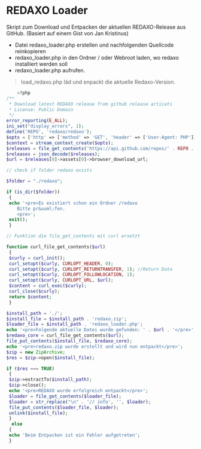 # REDAXO Loader

Skript zum Download und Entpacken der aktuellen REDAXO-Release aus GitHub.
(Basiert auf einem Gist von Jan Kristinus)

- Datei redaxo_loader.php erstellen und nachfolgenden Quellcode reinkopieren
- redaxo_loader.php in den Ordner / oder Webroot laden, wo redaxo installiert werden soll
- redaxo_loader.php aufrufen. 

> load_redaxo.php läd und enpackt die aktuelle Redaxo-Version. 

```php
    <?php
/**
 * Download latest REDAXO release from github release articats
 * License: Public Domain
 */
error_reporting(E_ALL);
ini_set("display_errors", 1);
define('REPO', 'redaxo/redaxo');
$opts = ['http' => ['method' => 'GET', 'header' => ['User-Agent: PHP']]];
$context = stream_context_create($opts);
$releases = file_get_contents('https://api.github.com/repos/' . REPO . '/releases', false, $context);
$releases = json_decode($releases);
$url = $releases[0]->assets[0]->browser_download_url;

// check if folder redaxo exists

$folder = "./redaxo";

if (is_dir($folder))
 {
 echo '<pre>Es existiert schon ein Ordner /redaxo 
    Bitte pr&uuml;fen.
    <pre>';
 exit();
 }

// Funktion die file_get_contents mit curl ersetzt

function curl_file_get_contents($url)
 {
 $curly = curl_init();
 curl_setopt($curly, CURLOPT_HEADER, 0);
 curl_setopt($curly, CURLOPT_RETURNTRANSFER, 1); //Return Data
 curl_setopt($curly, CURLOPT_FOLLOWLOCATION, 1);
 curl_setopt($curly, CURLOPT_URL, $url);
 $content = curl_exec($curly);
 curl_close($curly);
 return $content;
 }

$install_path = './';
$install_file = $install_path . 'redaxo.zip';
$loader_file = $install_path . 'redaxo_loader.php';
echo '<pre>Folgende aktuelle Datei wurde gefunden: ' . $url . '</pre>';
$redaxo_core = curl_file_get_contents($url);
file_put_contents($install_file, $redaxo_core);
echo '<pre>redaxo.zip wurde erstellt und wird nun entpackt</pre>';
$zip = new ZipArchive;
$res = $zip->open($install_file);

if ($res === TRUE)
 {
 $zip->extractTo($install_path);
 $zip->close();
 echo '<pre>REDAXO wurde erfolgreich entpackt</pre>';
 $loader = file_get_contents($loader_file);
 $loader = str_replace("\n" . '// info', '', $loader);
 file_put_contents($loader_file, $loader);
 unlink($install_file);
 }
  else
 {
 echo 'Beim Entpacken ist ein Fehler aufgetreten';
 }
```
